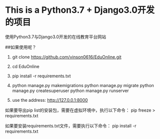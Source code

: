 # This is a Python3.7 + Django3.0开发的项目
使用Python3.7与Django3.0开发的在线教育平台网站

##如果使用呢？
1. git clone https://github.com/vinson0616/EduOnline.git
2. cd EduOnline
3. pip install -r requirements.txt
4.  python manage.py makemigrations
    python manage.py migrate
    python manage.py createsuperuser
    python manage.py runserver

5. use the address: http://127.0.0.1:8000

如果要导出pip list的安装包，需要在虚拟环境中，执行以下命令：
pip freeze  > requirements.txt

如果要安装requirements.txt文件，需要执行以下命令：
pip install -r requirements.txt


